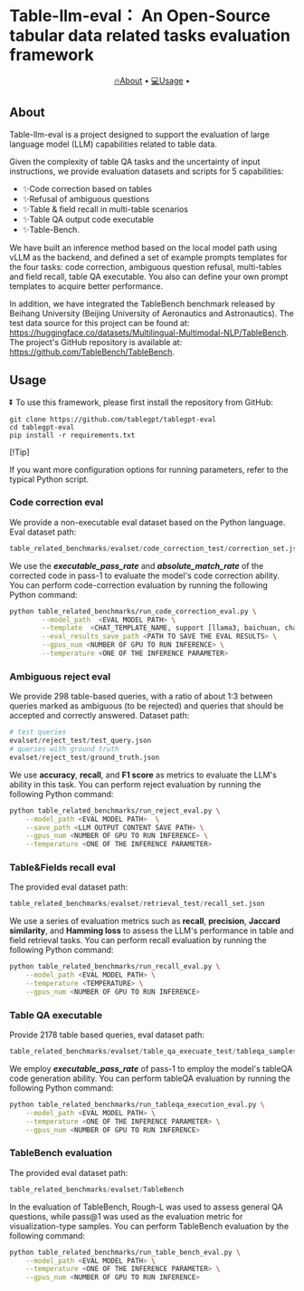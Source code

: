 # Table-llm-eval： An Open-Source tabular data related tasks evaluation framework

<p align="center">
    <a href="#-About">🔥About</a> •
    <a href="#-Usage">💻Usage</a> •
</p>

## About

</div>

Table-llm-eval is a project designed to support the evaluation of large language model (LLM) capabilities related to table data. 

Given the complexity of table QA tasks and the uncertainty of input instructions,  we provide evaluation datasets and scripts for 5 capabilities: 

- ✨Code correction based on tables 
- ✨Refusal of ambiguous questions
- ✨Table & field recall in multi-table scenarios
- ✨Table QA output code executable
- ✨Table-Bench.

We have built an inference method based on the  local model path using vLLM as the backend, and defined a set of example prompts templates for the four tasks: code correction, ambiguous question refusal,  multi-tables and field recall,  table QA executable. You also can define your own prompt templates to acquire better performance. 

In addition, we have integrated the TableBench benchmark released by Beihang University (Beijing University of Aeronautics and Astronautics). The test data source for this project can be found at: https://huggingface.co/datasets/Multilingual-Multimodal-NLP/TableBench. The project's GitHub repository is available at: https://github.com/TableBench/TableBench.	

## Usage

</div>
</details>

⏬ To use this framework, please first install the repository from GitHub:

```shell
git clone https://github.com/tablegpt/tablegpt-eval
cd tablegpt-eval
pip install -r requirements.txt
```

</div>
</details>

[!Tip]

If you want more configuration options for running parameters, refer to the typical Python script.

### Code correction eval

We provide a non-executable eval dataset based on the Python language. Eval dataset path:

```python
table_related_benchmarks/evalset/code_correction_test/correction_set.json
```

We use the  ***executable_pass_rate*** and ***absolute_match_rate***  of the corrected code in pass-1 to evaluate the model's code correction ability. You can perform code-correction evaluation by running the following Python command:

```bash
python table_related_benchmarks/run_code_correction_eval.py \
		--model_path  <EVAL MODEL PATH> \
		--template  <CHAT_TEMPLATE_NAME, support [llama3, baichuan, chatglm, None], default None> \
    	--eval_results_save_path <PATH TO SAVE THE EVAL RESULTS> \
        --gpus_num <NUMBER OF GPU TO RUN INFERENCE> \
        --temperature <ONE OF THE INFERENCE PARAMETER>
```

### Ambiguous reject eval

We provide 298 table-based queries, with a ratio of about 1:3 between queries marked as ambiguous (to be rejected) and queries that should be accepted and correctly answered. Dataset path:

```python
# test queries
evalset/reject_test/test_query.json
# queries with ground truth
evalset/reject_test/ground_truth.json
```

We use **accuracy**, **recall**, and **F1 score** as metrics to evaluate the LLM's ability in this task. You can perform reject evaluation by  running the following Python command:

```bash
python table_related_benchmarks/run_reject_eval.py \
    --model_path <EVAL MODEL PATH>  \
    --save_path <LLM OUTPUT CONTENT SAVE PATH> \
    --gpus_num <NUMBER OF GPU TO RUN INFERENCE> \
    --temperature <ONE OF THE INFERENCE PARAMETER>
```

### Table&Fields recall eval

The provided eval dataset path:

```python
table_related_benchmarks/evalset/retrieval_test/recall_set.json
```

We use a series of evaluation metrics such as **recall**, **precision**, **Jaccard similarity**, and **Hamming loss** to assess the LLM's performance in table and field retrieval tasks.  You can perform recall evaluation by  running the following Python command:

```bash
python table_related_benchmarks/run_recall_eval.py \
    --model_path <EVAL MODEL PATH> \
    --temperature <TEMPERATURE> \
    --gpus_num <NUMBER OF GPU TO RUN INFERENCE> 
```

### Table QA executable 

Provide 2178 table based queries,  eval dataset path:

```python
table_related_benchmarks/evalset/table_qa_execuate_test/tableqa_samples_with_paths.jsonl
```

We employ ***executable_pass_rate***  of pass-1 to employ the model's tableQA code generation ability. You can perform tableQA evaluation by  running the following Python command:

```bash
python table_related_benchmarks/run_tableqa_execution_eval.py \
    --model_path <EVAL MODEL PATH> \
    --temperature <ONE OF THE INFERENCE PARAMETER> \
    --gpus_num <NUMBER OF GPU TO RUN INFERENCE> 
```

### TableBench evaluation

The provided eval dataset path:

```python
table_related_benchmarks/evalset/TableBench
```

In the evaluation of TableBench, Rough-L was used to assess general QA questions, while pass@1 was used as the evaluation metric for visualization-type samples.  You can perform TableBench evaluation by the following command:

```bash
python table_related_benchmarks/run_table_bench_eval.py \
    --model_path <EVAL MODEL PATH> \
    --temperature <ONE OF THE INFERENCE PARAMETER> \
    --gpus_num <NUMBER OF GPU TO RUN INFERENCE> 
```

